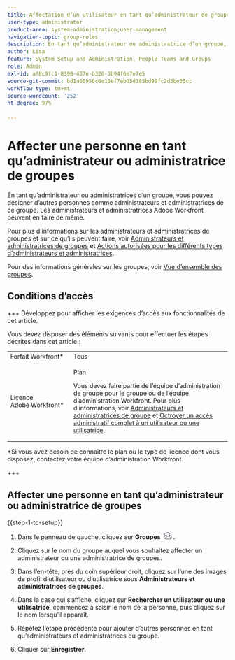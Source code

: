```yaml
---
title: Affectation d’un utilisateur en tant qu’administrateur de groupe
user-type: administrator
product-area: system-administration;user-management
navigation-topic: group-roles
description: En tant qu’administrateur ou administratrice d’un groupe, vous pouvez désigner d’autres personnes comme administrateurs et administratrices de ce groupe. Les administrateurs et administratrices Adobe Workfront peuvent en faire de même.
author: Lisa
feature: System Setup and Administration, People Teams and Groups
role: Admin
exl-id: af8c9fc1-8398-437e-b326-3b94f6e7e7e5
source-git-commit: bd1a66950c6e16ef7eb05d385bd99fc2d3be35cc
workflow-type: tm+mt
source-wordcount: '252'
ht-degree: 97%

---
```


# Affecter une personne en tant qu’administrateur ou administratrice de groupes

En tant qu’administrateur ou administratrices d’un groupe, vous pouvez désigner d’autres personnes comme administrateurs et administratrices de ce groupe. Les administrateurs et administratrices Adobe Workfront peuvent en faire de même.

Pour plus d’informations sur les administrateurs et administratrices de groupes et sur ce qu’ils peuvent faire, voir [Administrateurs et administratrices de groupes](../../../administration-and-setup/manage-groups/group-roles/group-administrators.md) et [Actions autorisées pour les différents types d’administrateurs et administratrices](../../../administration-and-setup/manage-groups/group-roles/group-actions-allowed-different-types-admins.md).

Pour des informations générales sur les groupes, voir [Vue d’ensemble des groupes](../../../administration-and-setup/manage-groups/groups-overview/groups.md).

## Conditions d’accès

+++ Développez pour afficher les exigences d’accès aux fonctionnalités de cet article.

Vous devez disposer des éléments suivants pour effectuer les étapes décrites dans cet article :

<table style="table-layout:auto"> 
 <col> 
 <col> 
 <tbody> 
  <tr> 
   <td role="rowheader">Forfait Workfront*</td> 
   <td>Tous</td> 
  </tr> 
  <tr> 
   <td role="rowheader">Licence Adobe Workfront*</td> 
   <td> <p>Plan </p> <p>Vous devez faire partie de l’équipe d’administration de groupe pour le groupe ou de l’équipe d’administration Workfront. Pour plus d’informations, voir <a href="../../../administration-and-setup/manage-groups/group-roles/group-administrators.md" class="MCXref xref">Administrateurs et administratrices de groupe</a> et <a href="../../../administration-and-setup/add-users/configure-and-grant-access/grant-a-user-full-administrative-access.md" class="MCXref xref">Octroyer un accès administratif complet à un utilisateur ou une utilisatrice</a>.</p> </td> 
  </tr> 
 </tbody> 
</table>

&#42;Si vous avez besoin de connaître le plan ou le type de licence dont vous disposez, contactez votre équipe d’administration Workfront.

+++

## Affecter une personne en tant qu’administrateur ou administratrice de groupes

{{step-1-to-setup}}

1. Dans le panneau de gauche, cliquez sur **Groupes** ![](assets/groups-icon.png).

1. Cliquez sur le nom du groupe auquel vous souhaitez affecter un administrateur ou une administratrice de groupes.
1. Dans l’en-tête, près du coin supérieur droit, cliquez sur l’une des images de profil d’utilisateur ou d’utilisatrice sous **Administrateurs et administratrices de groupes**.
1. Dans la case qui s’affiche, cliquez sur **Rechercher un utilisateur ou une utilisatrice**, commencez à saisir le nom de la personne, puis cliquez sur le nom lorsqu’il apparaît.
1. Répétez l’étape précédente pour ajouter d’autres personnes en tant qu’administrateurs et administratrices du groupe.
1. Cliquer sur **Enregistrer**.
